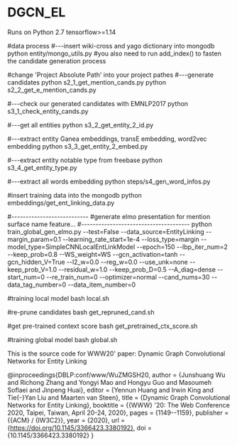 # DGCN_EL

Runs on Python 2.7 
tensorflow>=1.14

#data process
#---insert wiki-cross and yago dictionary into mongodb
python entity/mongo_utils.py #you also need to run add_index() to fasten the candidate generation process


#change 'Project Absolute Path' into your project pathes
#---generate candidates
python s2_1_get_mention_cands.py
python s2_2_get_e_mention_cands.py

#---check our generated candidates with EMNLP2017
python s3_1_check_entity_cands.py

#---get all entities
python s3_2_get_entity_2_id.py

#---extract entity Ganea embeddings, transE embedding, word2vec embedding
python s3_3_get_entity_2_embed.py

#---extract entity notable type from freebase
python s3_4_get_entity_type.py

#---extract all words embedding
python steps/s4_gen_word_infos.py

#insert training data into the mongodb
python embeddings/get_ent_linking_data.py

#---------------------------
#generate elmo presentation for mention surface name feature...
#--------------------------------------
python train_global_gen_elmo.py --test=False --data_source=EntityLinking --margin_param=0.1 --learning_rate_start=1e-4 --loss_type=margin --model_type=SimpleCNNLocalEntLinkModel --epoch=150 --lbp_iter_num=2 --keep_prob=0.8 --WS_weight=WS --gcn_activation=tanh --gcn_hidden_V=True --l2_w=0.0 --reg_w=0.0 --use_unk=none --keep_prob_V=1.0 --residual_w=1.0  --keep_prob_D=0.5 --A_diag=dense --start_num=0 --re_train_num=0  --optimizer=normal --cand_nums=30 --data_tag_number=0 --data_item_number=0

#training local model
bash local.sh

#re-prune candidates
bash get_repruned_cand.sh

#get pre-trained context score
bash get_pretrained_ctx_score.sh

#training global model
bash global.sh

This is the source code for WWW20' paper: Dynamic Graph Convolutional Networks for Entity Linking

@inproceedings{DBLP:conf/www/WuZMGSH20,
  author    = {Junshuang Wu and
               Richong Zhang and
               Yongyi Mao and
               Hongyu Guo and
               Masoumeh Soflaei and
               Jinpeng Huai},
  editor    = {Yennun Huang and
               Irwin King and
               Tie{-}Yan Liu and
               Maarten van Steen},
  title     = {Dynamic Graph Convolutional Networks for Entity Linking},
  booktitle = {{WWW} '20: The Web Conference 2020, Taipei, Taiwan, April 20-24, 2020},
  pages     = {1149--1159},
  publisher = {{ACM} / {IW3C2}},
  year      = {2020},
  url       = {https://doi.org/10.1145/3366423.3380192},
  doi       = {10.1145/3366423.3380192}
}
